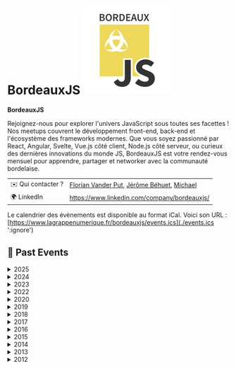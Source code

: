 # BordeauxJS ![Logo](./logo-bordeauxjs.jpeg ':size=100')

**BordeauxJS**

Rejoignez-nous pour explorer l'univers JavaScript sous toutes ses facettes ! Nos meetups couvrent le développement front-end, back-end et l'écosystème des frameworks modernes. Que vous soyez passionné par React, Angular, Svelte, Vue.js côté client, Node.js côté serveur, ou curieux des dernières innovations du monde JS, BordeauxJS est votre rendez-vous mensuel pour apprendre, partager et networker avec la communauté bordelaise.

|                                |     |
| ------------------------------ | --- |
| ✉️ Qui contacter ?              | [Florian Vander Put](https://www.linkedin.com/in/florian-vanderput/), [Jérôme Béhuet](https://www.linkedin.com/in/jbehuet/), [Michael](https://www.linkedin.com/in/bonfilsmichael/) |
| 🌍 LinkedIn                    | https://www.linkedin.com/company/bordeauxjs/ |

Le calendrier des évènements est disponible au format iCal.
Voici son URL : [https://www.lagrappenumerique.fr/bordeauxjs/events.ics](./events.ics ':ignore')

<!-- EVENTS:START -->
## 📆 Past Events

<details>
<summary>2025</summary>

| Date | Event | Location | Link |
|------|--------|----------|------|
| Mercredi 15 octobre 2025 à 19:00 | Migrer l’écosystème React Native au Edge-to-Edge : la rétrospective | SFEIR, 5 Rue de Condé, 33000 Bordeaux | https://www.linkedin.com/events/migrerl-cosyst-mereactnativeaue7380913363066884096/ |
| Jeudi 02 octobre 2025 à 19:00 | odfjs, une bibliothèque pour générer et manipuler les fichiers .odt et .ods | Le node, 12 Rue des Faussets, 33000 Bordeaux | https://www.linkedin.com/events/odfjs-unebiblioth-quepourg-n-re7373626860389273600/ |
| Jeudi 18 septembre 2025 à 19:00 | La clean architecture et les tests unitaires : et si c'était simple ? | Le Node, 12 rue des Faussets, Bordeaux, France | https://www.meetup.com/bordeauxjs/events/310609693/?utm_medium=referral&utm_campaign=share-btn_savedevents_share_modal&utm_source=link&utm_version=v2 |
| Mercredi 25 juin 2025 à 19:00 | Endiguer une épidémie d'erreurs TS | Le Node, 12 rue des Faussets, 33000, Bordeaux | https://www.meetup.com/bordeauxjs/events/307822194/ |
| Mardi 20 mai 2025 à 19:00 | AdonisJS, le framework de la maturité | Le Node, 12 rue des Faussets, 33000, Bordeaux | https://www.meetup.com/bordeauxjs/events/306681521/?utm_medium=referral&utm_campaign=share-btn_savedevents_share_modal&utm_source=link |
| Mercredi 23 avril 2025 à 19:00 | Double meetup // Andrea Palma x Kim Chouard | Deezer Bordeaux, 20 rue Saint-François, Bordeaux, France | https://www.meetup.com/bordeauxjs/events/306681910/?utm_medium=referral&utm_campaign=share-btn_savedevents_share_modal&utm_source=link |
| Mercredi 16 avril 2025 à 19:00 | Prôner le clean code en entreprise ! | Younup Bordeaux, 68 Rue Achard, Bordeaux, France | https://www.meetup.com/bordeauxjs/events/306681942/?utm_medium=referral&utm_campaign=share-btn_savedevents_share_modal&utm_source=link |
| Mercredi 26 février 2025 à 19:00 | La gestion d'erreurs en Javascript | 12 rue des Faussets, Bordeaux | https://www.meetup.com/bordeauxjs/events/306025718/ |
| Jeudi 06 février 2025 à 19:00 | Cap sur le Web : Les Navigateurs, Explorateurs du Numérique | 2 Rue Marc Sangnier, Bègles | https://www.meetup.com/bordeauxjs/events/305454697/ |
</details>

<details>
<summary>2024</summary>

| Date | Event | Location | Link |
|------|--------|----------|------|
| Jeudi 10 octobre 2024 à 18:30 | TalkIT Tour Bordeaux - Web Workers & Clean Code | 68 Rue Achard, Bordeaux | https://www.meetup.com/bordeauxjs/events/303782977/ |
| Jeudi 11 juillet 2024 à 19:00 | VueJS au musée | 12 rue des Faussets, Bordeaux | https://www.meetup.com/bordeauxjs/events/302118166/ |
| Mardi 02 juillet 2024 à 19:00 | IA générative en action : intégrez les LLM dans vos applications ! | 68 Rue Achard, Bordeaux | https://www.meetup.com/bordeauxjs/events/301711664/ |
| Mercredi 15 mai 2024 à 19:00 | Angular change de logo mais pas ! | 2 Rue Marc Sangnier, Bègles | https://www.meetup.com/bordeauxjs/events/300720488/ |
</details>

<details>
<summary>2023</summary>

| Date | Event | Location | Link |
|------|--------|----------|------|
| Jeudi 21 septembre 2023 à 19:00 | La refonte du site France Bleu, une aventure pleine de rebondissements | 12 Rue des Faussets, Bordeaux | https://www.meetup.com/bordeauxjs/events/295650742/ |
| Mardi 11 juillet 2023 à 19:00 | Le Starter dont je suis le héros ! | 13 Rue des Cordeliers, Bordeaux | https://www.meetup.com/bordeauxjs/events/294469714/ |
| Mardi 20 juin 2023 à 19:00 | Next.js, module fédération et les 10 travaux d'un reconverti ! | 1 Cr Xavier Arnozan, Bordeaux | https://www.meetup.com/bordeauxjs/events/294061290/ |
| Lundi 22 mai 2023 à 18:30 | Introduction à SvelteKit | 44 All. de Tourny, Bordeaux | https://www.meetup.com/bordeauxjs/events/293317353/ |
| Jeudi 13 avril 2023 à 19:00 | Comprendre les stores Svelte | 12 rue des faussets, Bordeaux | https://www.meetup.com/bordeauxjs/events/292251002/ |
| Mercredi 05 avril 2023 à 19:00 | N'écoutez pas twitter: GraphQL, c'est de nouveau cool! | 12 Rue des Faussets, Bordeaux | https://www.meetup.com/bordeauxjs/events/292401675/ |
| Mercredi 15 mars 2023 à 19:00 | Élevez le niveau de vos revues de code ! | 13 Rue des Cordeliers, Bordeaux | https://www.meetup.com/bordeauxjs/events/292064025/ |
| Mercredi 01 mars 2023 à 19:00 | Migrer de React à Svelte, un exemple pratique | 12 Rue des Faussets, Bordeaux | https://www.meetup.com/bordeauxjs/events/291366708/ |
| Jeudi 23 février 2023 à 19:00 | Manuel de sabotage du partage de connaissances | 26 Rue Esprit des Lois, Bordeaux | https://www.meetup.com/bordeauxjs/events/291437327/ |
| Mercredi 11 janvier 2023 à 19:00 | Apprendre Svelte... et kiffer sa race ! | 12 rue des faussets, Bordeaux | https://www.meetup.com/bordeauxjs/events/289951483/ |
</details>

<details>
<summary>2022</summary>

| Date | Event | Location | Link |
|------|--------|----------|------|
| Mardi 13 décembre 2022 à 19:00 | Eco-conception numérique & Vite nouveau bundler (feat. Women In Tech Bordeaux) | 26 Rue Esprit des Lois, Bordeaux | https://www.meetup.com/bordeauxjs/events/290159255/ |
| Mardi 06 décembre 2022 à 19:00 | Standalone componant, le futur d'Angular ? & Accepter la différence dans la tech | 17 Quai Louis XVIII, Bordeaux | https://www.meetup.com/bordeauxjs/events/289947392/ |
| Mardi 08 novembre 2022 à 19:00 | Typescript FullStack : L'écosystème TS pour gérer votre application | 11 Pl. de la Frm Richemont, Bordeaux | https://www.meetup.com/bordeauxjs/events/289330790/ |
| Mardi 18 octobre 2022 à 19:00 | Comment favoriser l’inclusion ? (feat. Women In Tech Bordeaux) | 5 Rue de Condé, Bordeaux | https://www.meetup.com/bordeauxjs/events/289042639/ |
| Jeudi 13 octobre 2022 à 19:00 | Apprivoise les web composants avec StencilJS | 12 rue des faussets, Bordeaux | https://www.meetup.com/bordeauxjs/events/288874812/ |
| Mardi 20 septembre 2022 à 19:00 | Back to Basics : Space Invaders en live coding | 171 Rue Lucien Faure, Bordeaux | https://www.meetup.com/bordeauxjs/events/288323446/ |
| Mardi 14 juin 2022 à 19:00 | Svelte, ou pourquoi je ne veux plus faire de React | 13 Rue des Cordeliers, Bordeaux | https://www.meetup.com/bordeauxjs/events/286258968/ |
| Mercredi 25 mai 2022 à 19:00 | React dans tous ses états | 12 rue des faussets, Bordeaux | https://www.meetup.com/bordeauxjs/events/285567585/ |
| Mercredi 20 avril 2022 à 19:00 | (dé)coder l'écosystème Cypress | 3 Rue Parlement Sainte-Catherine, Bordeaux | https://www.meetup.com/bordeauxjs/events/285079633/ |
| Mardi 15 mars 2022 à 19:00 | Micro-frontends : les usages, contraintes et solutions | 2 Rue Marc Sangnier, Bègles | https://www.meetup.com/bordeauxjs/events/283791744/ |
</details>

<details>
<summary>2020</summary>

| Date | Event | Location | Link |
|------|--------|----------|------|
| Jeudi 26 novembre 2020 à 19:00 | [LIVE] Des channels Go en JS ? Inutile donc indispensable ! | Online | https://www.meetup.com/bordeauxjs/events/274509520/ |
| Mardi 21 avril 2020 à 19:00 | [LIVE] Monorepo et JavaScript : à la découverte de NX | Online | https://www.meetup.com/bordeauxjs/events/270063441/ |
| Mardi 18 février 2020 à 19:00 | Build the future with Typescript and NestJS | 12 rue des faussets, Bordeaux | https://www.meetup.com/bordeauxjs/events/267901148/ |
</details>

<details>
<summary>2019</summary>

| Date | Event | Location | Link |
|------|--------|----------|------|
| Mardi 05 novembre 2019 à 19:15 | HIGHWAY TO ELM! | 107 Cr Balguerie Stuttenberg, Bordeaux | https://www.meetup.com/bordeauxjs/events/265015769/ |
| Mardi 17 septembre 2019 à 19:00 | Les mains dans le cambouis avec WebAssembly | 12 rue des faussets, Bordeaux | https://www.meetup.com/bordeauxjs/events/264316553/ |
| Lundi 01 juillet 2019 à 19:00 | Un Backend For Frontend & Je n'ai rien compris à Redux | 12 rue des faussets, Bordeaux | https://www.meetup.com/bordeauxjs/events/262392800/ |
| Jeudi 11 avril 2019 à 19:00 | Back to Basics - Ne perdez plus votre Temps avec les Dates | 12 rue des faussets, Bordeaux | https://www.meetup.com/bordeauxjs/events/260199987/ |
| Mercredi 23 janvier 2019 à 19:00 | REX - Création d'une webapp B2C utilisée par plus d'un million d'utilisateurs | 12 rue des faussets, Bordeaux | https://www.meetup.com/bordeauxjs/events/257338440/ |
| Mercredi 09 janvier 2019 à 19:00 | Atelier - Renforcer sa pratique de NodeJS | 12 Rue des Faussets, Bordeaux | https://www.meetup.com/bordeauxjs/events/257556822/ |
</details>

<details>
<summary>2018</summary>

| Date | Event | Location | Link |
|------|--------|----------|------|
| Mercredi 17 octobre 2018 à 19:00 | Delivering Fast and Beautiful Images and Video | 12 rue des faussets, Bordeaux | https://www.meetup.com/bordeauxjs/events/255058438/ |
| Mercredi 03 octobre 2018 à 19:00 | Babel 7 : Nouveautés, babel-preset-env, etc. | 12 rue des faussets, Bordeaux | https://www.meetup.com/bordeauxjs/events/254474417/ |
| Mercredi 04 juillet 2018 à 19:00 | PWA & Angular 6 : Live coding | 12 rue des faussets, Bordeaux | https://www.meetup.com/bordeauxjs/events/251491875/ |
| Jeudi 17 mai 2018 à 19:30 | D3.js : Data-Driven Documents | 12 rue des faussets, Bordeaux | https://www.meetup.com/bordeauxjs/events/249937687/ |
| Mardi 24 avril 2018 à 19:00 | Redux-Saga : Présentation & Live-Coding  | 12 rue des faussets, Bordeaux | https://www.meetup.com/bordeauxjs/events/248776992/ |
| Mardi 03 avril 2018 à 19:00 | Aurelia | 12 rue des faussets, Bordeaux | https://www.meetup.com/bordeauxjs/events/248920575/ |
| Lundi 12 mars 2018 à 19:00 | Migration d'AngularJS vers Angular (Retour d'expérience et atelier) | 12 rue des faussets, Bordeaux | https://www.meetup.com/bordeauxjs/events/247770121/ |
| Mercredi 31 janvier 2018 à 19:00 | Atelier Nuxt.js: Universal Vue.js Applications  | 12 rue des faussets, Bordeaux | https://www.meetup.com/bordeauxjs/events/246441425/ |
</details>

<details>
<summary>2017</summary>

| Date | Event | Location | Link |
|------|--------|----------|------|
| Jeudi 26 octobre 2017 à 19:00 | Fable: Le meilleur de JS et de F# à votre service | 9 rue de Condé, Bordeaux | https://www.meetup.com/bordeauxjs/events/244309766/ |
| Jeudi 21 septembre 2017 à 19:00 | AperoJS | 27 Rue Camille Sauvageau, Bordeaux | https://www.meetup.com/bordeauxjs/events/243276773/ |
| Mardi 11 juillet 2017 à 19:00 | Logiciel multi-plateforme avec JavaScript | 12 rue des faussets, Bordeaux | https://www.meetup.com/bordeauxjs/events/241115309/ |
| Samedi 25 mars 2017 à 14:00 | Atelier découverte Wikidata avec Maxime Lathuilière | 12 rue des faussets, Bordeaux | https://www.meetup.com/bordeauxjs/events/238384572/ |
</details>

<details>
<summary>2016</summary>

| Date | Event | Location | Link |
|------|--------|----------|------|
| Lundi 19 décembre 2016 à 19:00 | Apéro JS | 27 Rue Camille Sauvageau, Bordeaux | https://www.meetup.com/bordeauxjs/events/236113115/ |
| Vendredi 10 juin 2016 à 19:00 | Présentation d'une PIC web et mobile avec Jenkins, Selenium et Docker | 12 rue des faussets, Bordeaux | https://www.meetup.com/bordeauxjs/events/230853443/ |
| Jeudi 28 avril 2016 à 19:00 | Petit retour d’expérience après 6 mois sur une grosse application React | 12 rue des faussets, Bordeaux | https://www.meetup.com/bordeauxjs/events/230539532/ |
| Jeudi 31 mars 2016 à 19:00 | Migrer une application React de MObservable vers Redux | 12 rue des faussets, Bordeaux | https://www.meetup.com/bordeauxjs/events/229812115/ |
| Mardi 26 janvier 2016 à 19:00 | Extension FirefoxOS: les secrets dévoilés ! | 12 rue des faussets, Bordeaux | https://www.meetup.com/bordeauxjs/events/228175588/ |
</details>

<details>
<summary>2015</summary>

| Date | Event | Location | Link |
|------|--------|----------|------|
| Jeudi 19 novembre 2015 à 00:00 | Code of War 2015 | Hangar 20, Quai de Bacalan, Bordeaux | https://www.meetup.com/bordeauxjs/events/225841618/ |
| Mardi 19 mai 2015 à 19:00 | Viens rencontrer React et ses copains | 12 rue des faussets, Bordeaux | https://www.meetup.com/bordeauxjs/events/222488666/ |
| Mardi 10 février 2015 à 19:00 | Les extensions navigateurs (Firefox et Chrome) for fun and profit | 12 rue des faussets, Bordeaux | https://www.meetup.com/bordeauxjs/events/219957981/ |
</details>

<details>
<summary>2014</summary>

| Date | Event | Location | Link |
|------|--------|----------|------|
| Jeudi 18 décembre 2014 à 19:00 | CoreOS, et la chaussette de l'ambassadeur | 18 rue Gratiolet, Bordeaux | https://www.meetup.com/bordeauxjs/events/218850797/ |
| Samedi 27 septembre 2014 à 14:00 | Atelier ReactJS | 12 rue des faussets, Bordeaux | https://www.meetup.com/bordeauxjs/events/203904952/ |
| Mardi 24 juin 2014 à 19:00 | Keep calm and React  | 12 rue des faussets, Bordeaux | https://www.meetup.com/bordeauxjs/events/188670332/ |
| Mardi 20 mai 2014 à 19:00 | Débroussailler Node.js | 12 rue des faussets, Bordeaux | https://www.meetup.com/bordeauxjs/events/177878782/ |
| Mardi 15 avril 2014 à 19:00 | AngularJS dans la vraie vie | 12 rue des faussets, Bordeaux | https://www.meetup.com/bordeauxjs/events/173268102/ |
| Jeudi 27 février 2014 à 19:00 | Combiner les services Google pour un meilleur Gmail | 12 rue des faussets, Bordeaux | https://www.meetup.com/bordeauxjs/events/167310502/ |
</details>

<details>
<summary>2013</summary>

| Date | Event | Location | Link |
|------|--------|----------|------|
| Samedi 14 décembre 2013 à 09:00 | Global Day of Code Retreat Bordeaux | 19 rue esprit des lois, Bordeaux | https://www.meetup.com/bordeauxjs/events/154310552/ |
| Jeudi 07 novembre 2013 à 20:30 | Soirée Haxe | 12 rue des faussets, Bordeaux | https://www.meetup.com/bordeauxjs/events/148038932/ |
| Samedi 02 novembre 2013 à 10:00 | Code of War | 85 rue du jardin publique, Bordeaux | https://www.meetup.com/bordeauxjs/events/144845672/ |
| Vendredi 27 septembre 2013 à 19:00 | Geek Camp 2013 | TBD | https://www.meetup.com/bordeauxjs/events/135898092/ |
| Jeudi 26 septembre 2013 à 19:00 | Développement Mobile HTML5 | 12 rue des faussets, Bordeaux | https://www.meetup.com/bordeauxjs/events/137641142/ |
| Jeudi 12 septembre 2013 à 18:30 | Soirée des techniciens du numérique | 12 rue des faussets, Bordeaux | https://www.meetup.com/bordeauxjs/events/138088572/ |
| Jeudi 02 mai 2013 à 19:00 | IDE et Javascript ? | 12 rue des faussets, Bordeaux | https://www.meetup.com/bordeauxjs/events/116842092/ |
| Jeudi 18 avril 2013 à 19:00 | Garbage Collection et Asynchronous Patterns in JS | 12 rue des faussets, Bordeaux | https://www.meetup.com/bordeauxjs/events/100987882/ |
| Jeudi 14 mars 2013 à 19:00 | Faisons discuter d3.js et ElasticSearch | 12 rue des faussets, Bordeaux | https://www.meetup.com/bordeauxjs/events/100987982/ |
| Jeudi 07 février 2013 à 19:00 | jQuery sans jQuery | 12 rue des faussets, Bordeaux | https://www.meetup.com/bordeauxjs/events/100986622/ |
</details>

<details>
<summary>2012</summary>

| Date | Event | Location | Link |
|------|--------|----------|------|
| Jeudi 06 décembre 2012 à 19:00 | BordeauxJS #2 | 12 rue des faussets, Bordeaux | https://www.meetup.com/bordeauxjs/events/92287382/ |
| Mercredi 31 octobre 2012 à 19:00 | BordeauxJS #1 | 12 rue des faussets, Bordeaux | https://www.meetup.com/bordeauxjs/events/88035462/ |
</details>
<!-- EVENTS:END -->
